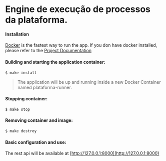 # Engine de execução de processos da plataforma.


#### Installation


[Docker](https://www.docker.com) is the fastest way to run the app. If you don have docker installed, please refer to the
[Project Documentation](https://docs.docker.com/engine/installation/https://docs.docker.com/engine/installation/>)

#### Building and starting the application container:

    $ make install

> The application will be up and running inside a new Docker Container named plataforma-runner.


#### Stopping container:

	$ make stop
    
  
#### Removing container and image:
	
    $ make destroy

	
#### Basic configuration and use:

The rest api will be available at [http://127.0.0.1:8000](http://127.0.0.1:8000)
